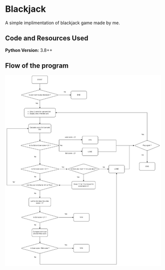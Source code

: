 # Blackjack
A simple implimentation of blackjack game made by me.

## Code and Resources Used 
**Python Version:** 3.8++

## Flow of the program
![Flowchart](https://github.com/aimanraz/blackjack/blob/master/blackjack_flowchart.jpg)
